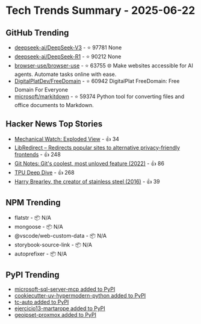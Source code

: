 # Tech Trends Summary - 2025-06-22

## GitHub Trending
- [deepseek-ai/DeepSeek-V3](https://github.com/deepseek-ai/DeepSeek-V3) - ⭐ 97781
  None
- [deepseek-ai/DeepSeek-R1](https://github.com/deepseek-ai/DeepSeek-R1) - ⭐ 90212
  None
- [browser-use/browser-use](https://github.com/browser-use/browser-use) - ⭐ 63755
  🌐 Make websites accessible for AI agents. Automate tasks online with ease.
- [DigitalPlatDev/FreeDomain](https://github.com/DigitalPlatDev/FreeDomain) - ⭐ 60942
  DigitalPlat FreeDomain: Free Domain For Everyone
- [microsoft/markitdown](https://github.com/microsoft/markitdown) - ⭐ 59374
  Python tool for converting files and office documents to Markdown.

## Hacker News Top Stories
- [Mechanical Watch: Exploded View](https://fellerts.no/projects/epoch.html) - 👍 34
- [LibRedirect – Redirects popular sites to alternative privacy-friendly frontends](https://libredirect.github.io) - 👍 248
- [Git Notes: Git's coolest, most unloved­ feature (2022)](https://tylercipriani.com/blog/2022/11/19/git-notes-gits-coolest-most-unloved-feature/) - 👍 86
- [TPU Deep Dive](https://henryhmko.github.io/posts/tpu/tpu.html) - 👍 268
- [Harry Brearley, the creator of stainless steel (2016)](https://nautil.us/the-father-of-modern-metal-235939/) - 👍 39

## NPM Trending
- flatstr - 📦 N/A
- mongoose - 📦 N/A
- @vscode/web-custom-data - 📦 N/A
- storybook-source-link - 📦 N/A
- autoprefixer - 📦 N/A

## PyPI Trending
- [microsoft-sql-server-mcp added to PyPI](https://pypi.org/project/microsoft-sql-server-mcp/)
- [cookiecutter-uv-hypermodern-python added to PyPI](https://pypi.org/project/cookiecutter-uv-hypermodern-python/)
- [tc-auto added to PyPI](https://pypi.org/project/tc-auto/)
- [ejercicio13-martarope added to PyPI](https://pypi.org/project/ejercicio13-martarope/)
- [geoipset-proxmox added to PyPI](https://pypi.org/project/geoipset-proxmox/)
